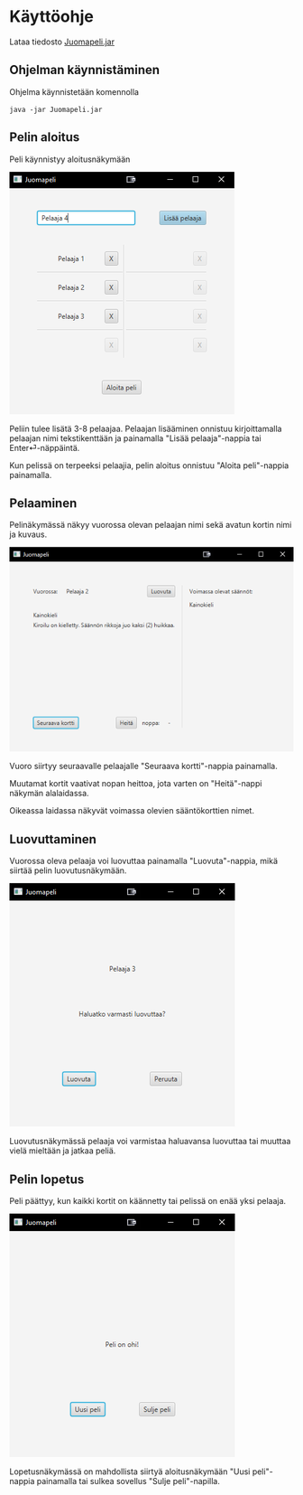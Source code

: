 ﻿# Käyttöohje

Lataa tiedosto [Juomapeli.jar](https://github.com/Jeemlei/ot-harjoitustyo/releases/tag/viikko7)

## Ohjelman käynnistäminen

Ohjelma käynnistetään komennolla

```
java -jar Juomapeli.jar
```

## Pelin aloitus

Peli käynnistyy aloitusnäkymään

![Aloitusnäkymä](https://github.com/Jeemlei/ot-harjoitustyo/blob/master/dokumentaatio/Kuvat/Aloitusnakyma.PNG)

Peliin tulee lisätä 3-8 pelaajaa. Pelaajan lisääminen onnistuu kirjoittamalla pelaajan nimi tekstikenttään ja painamalla "Lisää pelaaja"-nappia tai Enter⏎-näppäintä. 

Kun pelissä on terpeeksi pelaajia, pelin aloitus onnistuu "Aloita peli"-nappia painamalla.

## Pelaaminen

Pelinäkymässä näkyy vuorossa olevan pelaajan nimi sekä avatun kortin nimi ja kuvaus.

![Pelinäkymä](https://github.com/Jeemlei/ot-harjoitustyo/blob/master/dokumentaatio/Kuvat/Pelinakyma.PNG)

Vuoro siirtyy seuraavalle pelaajalle "Seuraava kortti"-nappia painamalla.

Muutamat kortit vaativat nopan heittoa, jota varten on "Heitä"-nappi näkymän alalaidassa.

Oikeassa laidassa näkyvät voimassa olevien sääntökorttien nimet.

## Luovuttaminen

Vuorossa oleva pelaaja voi luovuttaa painamalla "Luovuta"-nappia, mikä siirtää pelin luovutusnäkymään.

![Luovutusnäkymä](https://github.com/Jeemlei/ot-harjoitustyo/blob/master/dokumentaatio/Kuvat/Luovutusnakyma.PNG)

Luovutusnäkymässä pelaaja voi varmistaa haluavansa luovuttaa tai muuttaa vielä mieltään ja jatkaa peliä.

## Pelin lopetus

Peli päättyy, kun kaikki kortit on käännetty tai pelissä on enää yksi pelaaja.

![Lopetusnäkymä](https://github.com/Jeemlei/ot-harjoitustyo/blob/master/dokumentaatio/Kuvat/Lopetusnakyma.PNG)

Lopetusnäkymässä on mahdollista siirtyä aloitusnäkymään "Uusi peli"-nappia painamalla tai sulkea sovellus "Sulje peli"-napilla.

